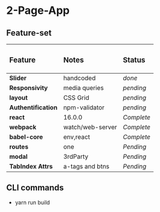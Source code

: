 # 2-Page-App

## Feature-set

|<h3>Feature</h3>|<h3>Notes</h3>|<h3>Status</h3>|
|:-----------|:-------|:-------|
|**Slider**|handcoded|*done*|
|**Responsivity**|media queries|*pending*|
|**layout**|CSS Grid|*pending*|
|**Authentification**|npm-validator|*pending*|
|**react**|16.0.0|*Complete*|
|**webpack**|watch/web-server|*Complete*|
|**babel-core**|env,react|*Complete*|
|**routes**|one|*Pending*|
|**modal**|3rdParty|*Pending*|
|**TabIndex Attrs**|a-tags and btns|*Pending*|




## CLI commands

+ yarn run build



</div>